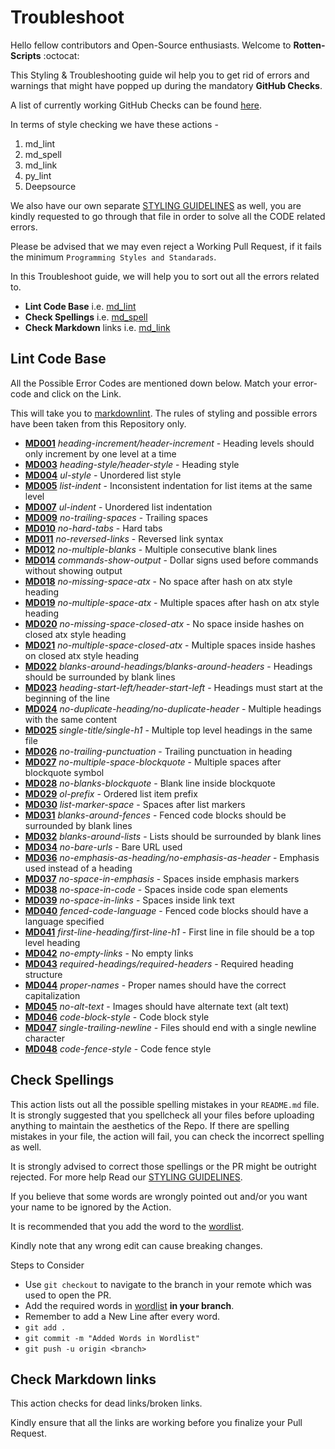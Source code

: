 # Troubleshoot

Hello fellow contributors and Open-Source enthusiasts. Welcome to **Rotten-Scripts** :octocat:

This Styling & Troubleshooting guide wil help you to get rid of errors and warnings that might have popped up during the
mandatory **GitHub Checks**.

A list of currently working GitHub Checks can be found [here](../workflows).

In terms of style checking we have these actions -

1. md_lint
2. md_spell
3. md_link
4. py_lint
5. Deepsource

We also have our own separate [STYLING GUIDELINES](../../README.md) as well, you are kindly requested to go through
that file in order to solve all the CODE related errors.

Please be advised that we may even reject a Working Pull Request, if it fails the minimum `Programming Styles and Standarads`.

In this Troubleshoot guide, we will help you to sort out all the errors related to.

- **Lint Code Base** i.e. [md_lint](../workflows/md_lint.yml)
- **Check Spellings** i.e. [md_spell](../workflows/md_spell.yml)
- **Check Markdown** links i.e. [md_link](../workflows/md_link.yml)

## Lint Code Base

All the Possible Error Codes are mentioned down below. Match your error-code and click on the Link.

This will take you to [markdownlint](https://github.com/DavidAnson/markdownlint). The rules of styling and possible errors have been taken from this Repository only.

- **[MD001](https://github.com/DavidAnson/markdownlint/blob/main/doc/Rules.md#md001)** *heading-increment/header-increment* - Heading levels should only increment by one level at a time
- **[MD003](https://github.com/DavidAnson/markdownlint/blob/main/doc/Rules.md#md003)** *heading-style/header-style* - Heading style
- **[MD004](https://github.com/DavidAnson/markdownlint/blob/main/doc/Rules.md#md004)** *ul-style* - Unordered list style
- **[MD005](https://github.com/DavidAnson/markdownlint/blob/main/doc/Rules.md#md005)** *list-indent* - Inconsistent indentation for list items at the same level
- **[MD007](https://github.com/DavidAnson/markdownlint/blob/main/doc/Rules.md#md007)** *ul-indent* - Unordered list indentation
- **[MD009](https://github.com/DavidAnson/markdownlint/blob/main/doc/Rules.md#md009)** *no-trailing-spaces* - Trailing spaces
- **[MD010](https://github.com/DavidAnson/markdownlint/blob/main/doc/Rules.md#md010)** *no-hard-tabs* - Hard tabs
- **[MD011](https://github.com/DavidAnson/markdownlint/blob/main/doc/Rules.md#md011)** *no-reversed-links* - Reversed link syntax
- **[MD012](https://github.com/DavidAnson/markdownlint/blob/main/doc/Rules.md#md012)** *no-multiple-blanks* - Multiple consecutive blank lines
- **[MD014](https://github.com/DavidAnson/markdownlint/blob/main/doc/Rules.md#md014)** *commands-show-output* - Dollar signs used before commands without showing output
- **[MD018](https://github.com/DavidAnson/markdownlint/blob/main/doc/Rules.md#md018)** *no-missing-space-atx* - No space after hash on atx style heading
- **[MD019](https://github.com/DavidAnson/markdownlint/blob/main/doc/Rules.md#md019)** *no-multiple-space-atx* - Multiple spaces after hash on atx style heading
- **[MD020](https://github.com/DavidAnson/markdownlint/blob/main/doc/Rules.md#md020)** *no-missing-space-closed-atx* - No space inside hashes on closed atx style heading
- **[MD021](https://github.com/DavidAnson/markdownlint/blob/main/doc/Rules.md#md021)** *no-multiple-space-closed-atx* - Multiple spaces inside hashes on closed atx style heading
- **[MD022](https://github.com/DavidAnson/markdownlint/blob/main/doc/Rules.md#md022)** *blanks-around-headings/blanks-around-headers* - Headings should be surrounded by blank lines
- **[MD023](https://github.com/DavidAnson/markdownlint/blob/main/doc/Rules.md#md023)** *heading-start-left/header-start-left* - Headings must start at the beginning of the line
- **[MD024](https://github.com/DavidAnson/markdownlint/blob/main/doc/Rules.md#md024)** *no-duplicate-heading/no-duplicate-header* - Multiple headings with the same content
- **[MD025](https://github.com/DavidAnson/markdownlint/blob/main/doc/Rules.md#md025)** *single-title/single-h1* - Multiple top level headings in the same file
- **[MD026](https://github.com/DavidAnson/markdownlint/blob/main/doc/Rules.md#md026)** *no-trailing-punctuation* - Trailing punctuation in heading
- **[MD027](https://github.com/DavidAnson/markdownlint/blob/main/doc/Rules.md#md027)** *no-multiple-space-blockquote* - Multiple spaces after blockquote symbol
- **[MD028](https://github.com/DavidAnson/markdownlint/blob/main/doc/Rules.md#md028)** *no-blanks-blockquote* - Blank line inside blockquote
- **[MD029](https://github.com/DavidAnson/markdownlint/blob/main/doc/Rules.md#md029)** *ol-prefix* - Ordered list item prefix
- **[MD030](https://github.com/DavidAnson/markdownlint/blob/main/doc/Rules.md#md030)** *list-marker-space* - Spaces after list markers
- **[MD031](https://github.com/DavidAnson/markdownlint/blob/main/doc/Rules.md#md031)** *blanks-around-fences* - Fenced code blocks should be surrounded by blank lines
- **[MD032](https://github.com/DavidAnson/markdownlint/blob/main/doc/Rules.md#md032)** *blanks-around-lists* - Lists should be surrounded by blank lines
- **[MD034](https://github.com/DavidAnson/markdownlint/blob/main/doc/Rules.md#md034)** *no-bare-urls* - Bare URL used
- **[MD036](https://github.com/DavidAnson/markdownlint/blob/main/doc/Rules.md#md036)** *no-emphasis-as-heading/no-emphasis-as-header* - Emphasis used instead of a heading
- **[MD037](https://github.com/DavidAnson/markdownlint/blob/main/doc/Rules.md#md037)** *no-space-in-emphasis* - Spaces inside emphasis markers
- **[MD038](https://github.com/DavidAnson/markdownlint/blob/main/doc/Rules.md#md038)** *no-space-in-code* - Spaces inside code span elements
- **[MD039](https://github.com/DavidAnson/markdownlint/blob/main/doc/Rules.md#md039)** *no-space-in-links* - Spaces inside link text
- **[MD040](https://github.com/DavidAnson/markdownlint/blob/main/doc/Rules.md#md040)** *fenced-code-language* - Fenced code blocks should have a language specified
- **[MD041](https://github.com/DavidAnson/markdownlint/blob/main/doc/Rules.md#md041)** *first-line-heading/first-line-h1* - First line in file should be a top level heading
- **[MD042](https://github.com/DavidAnson/markdownlint/blob/main/doc/Rules.md#md042)** *no-empty-links* - No empty links
- **[MD043](https://github.com/DavidAnson/markdownlint/blob/main/doc/Rules.md#md043)** *required-headings/required-headers* - Required heading structure
- **[MD044](https://github.com/DavidAnson/markdownlint/blob/main/doc/Rules.md#md044)** *proper-names* - Proper names should have the correct capitalization
- **[MD045](https://github.com/DavidAnson/markdownlint/blob/main/doc/Rules.md#md045)** *no-alt-text* - Images should have alternate text (alt text)
- **[MD046](https://github.com/DavidAnson/markdownlint/blob/main/doc/Rules.md#md046)** *code-block-style* - Code block style
- **[MD047](https://github.com/DavidAnson/markdownlint/blob/main/doc/Rules.md#md047)** *single-trailing-newline* - Files should end with a single newline character
- **[MD048](https://github.com/DavidAnson/markdownlint/blob/main/doc/Rules.md#md048)** *code-fence-style* - Code fence style

## Check Spellings

This action lists out all the possible spelling mistakes in your `README.md` file. It is strongly suggested that you spellcheck all your files before uploading anything to maintain the aesthetics of the Repo. If there are spelling mistakes in your file, the action will fail, you can check the incorrect spelling as well. 

It is strongly advised to correct those spellings or the PR might be outright rejected. For more help Read our [STYLING GUIDELINES](../../README.md).

If you believe that some words are wrongly pointed out and/or you want your name to be ignored by the Action.

It is recommended that you add the word to the [wordlist](.wordlist.txt). 

Kindly note that any wrong edit can cause breaking changes.

Steps to Consider

- Use `git checkout` to navigate to the branch in your remote which was used to open the PR.
- Add the required words in [wordlist](.wordlist.txt) **in your branch**.
- Remember to add a New Line after every word.
- `git add .`
- `git commit -m "Added Words in Wordlist"`
- `git push -u origin <branch>`

## Check Markdown links

This action checks for dead links/broken links. 

Kindly ensure that all the links are working before you finalize your Pull Request.
